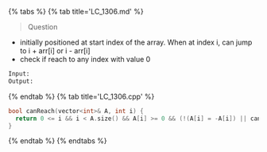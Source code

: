 {% tabs %}
{% tab title='LC_1306.md' %}

> Question

* initially positioned at start index of the array. When at index i, can jump to i + arr[i] or i - arr[i]
* check if reach to any index with value 0

```txt
Input:
Output:
```

{% endtab %}
{% tab title='LC_1306.cpp' %}

```cpp
bool canReach(vector<int>& A, int i) {
  return 0 <= i && i < A.size() && A[i] >= 0 && (!(A[i] = -A[i]) || canReach(A, i + A[i]) || canReach(A, i - A[i]));
}
```

{% endtab %}
{% endtabs %}

